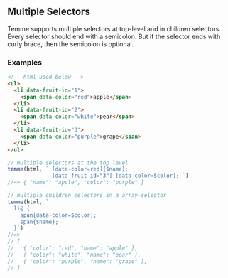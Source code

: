 ## Multiple Selectors

Temme supports multiple selectors at top-level and in children selectors. Every selector should end with a semicolon. But if the selector ends with curly brace, then the semicolon is optional.

### Examples

```html
<!-- html used below -->
<ul>
  <li data-fruit-id="1">
    <span data-color="red">apple</span>
  </li>
  <li data-fruit-id="2">
    <span data-color="white">pear</span>
  </li>
  <li data-fruit-id="3">
    <span data-color="purple">grape</span>
  </li>
</ul>
```

```JavaScript
// multiple selectors at the top level
temme(html, ` [data-color=red]{$name};
              [data-fruit-id="3"] [data-color=$color]; `)
//=> { "name": "apple", "color": "purple" }

// multiple children selectors in a array-selector
temme(html, `
  li@ {
    span[data-color=$color];
    span{$name};
  }`)
//=>
// [
//   { "color": "red", "name": "apple" },
//   { "color": "white", "name": "pear" },
//   { "color": "purple", "name": "grape" },
// ]
```
